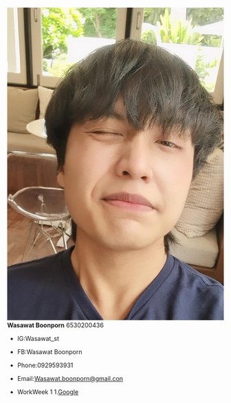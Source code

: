 ![image](IMG_20240621_131036_477.jpg)
**Wasawat Boonporn** 6530200436


- IG:Wasawat_st
- FB:Wasawat Boonporn
- Phone:0929593931
- Email:Wasawat.boonporn@gmail.con

- WorkWeek 1
1.[Google](clearing.md)
